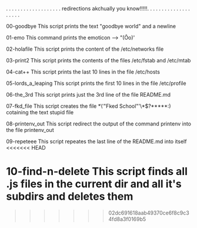 . . . . . . . . . . . . . . . . . . .
redirections akchually you know!!!!!.
. . . . . . . . . . . . . . . . . . .

00-goodbye
This script prints the text "goodbye world" and a newline

01-emo
This command prints the emoticon --> "(Ôo)'

02-holafile
This script prints the content of the /etc/networks file

03-print2
This script prints the contents of the files /etc/fstab and /etc/mtab

04-cat++
This script prints the last 10 lines in the file /etc/hosts

05-lords_a_leaping
This script prints the first 10 lines in the file /etc/profile

06-the_3rd
This script prints just the 3rd line of the file README.md

07-fkd_file
This script creates the file \*\\'"Fked School"\'\\*$\?\*\*\*\*\*:) cotaining the text stupid file

08-printenv_out
This script redirect the output of the command printenv into the file printenv_out

09-repeteee
This script repeates the last line of the README.md into itself
<<<<<<< HEAD

10-find-n-delete
This script finds all .js files in the current dir and all it's subdirs and deletes them
=======
>>>>>>> 02dc691618aab49370ce6f8c9c34fd8a3f0169b5
